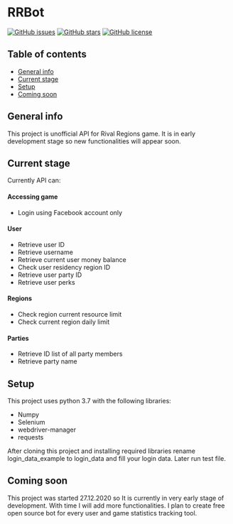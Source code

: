 # RRBot
[![GitHub issues](https://img.shields.io/github/issues/michalzielinski913/RRBot)](https://github.com/michalzielinski913/RRBot/issues)
[![GitHub stars](https://img.shields.io/github/stars/michalzielinski913/RRBot)](https://github.com/michalzielinski913/RRBot/stargazers)
[![GitHub license](https://img.shields.io/github/license/michalzielinski913/RRBot)](https://github.com/michalzielinski913/RRBot)
## Table of contents
* [General info](#general-info)
* [Current stage](#stage)
* [Setup](#setup)
* [Coming soon](#coming-soon)
## General info
This project is unofficial API for Rival Regions game. It is in early development stage so new functionalities will appear soon.
	
## Current stage
Currently API can:
#### Accessing game
* Login using Facebook account only 

#### User
* Retrieve user ID
* Retrieve username
* Retrieve current user money balance
* Check user residency region ID
* Retrieve user party ID
* Retrieve user perks

#### Regions
* Check region current resource limit
* Check current region daily limit

#### Parties
* Retrieve ID list of all party members
* Retrieve party name

## Setup
This project uses python 3.7 with the following libraries:
* Numpy
* Selenium
* webdriver-manager
* requests
 
After cloning this project and installing required libraries rename login_data_example to login_data and fill your login data.
Later run test file.

## Coming soon
This project was started 27.12.2020 so It is currently in very early stage of development. With time I will add more functionalities. I plan to create free open source bot for every user and game statistics tracking tool.
